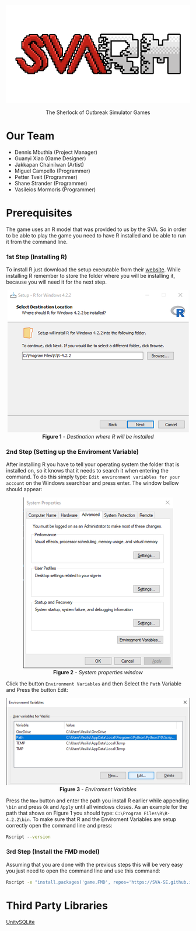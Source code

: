 ![SVARM](Resources/Branding/Svarm.png)
<p align="center">
    The Sherlock of Outbreak Simulator Games
</p>

# Our Team

* Dennis Mbuthia (Project Manager)
* Guanyi Xiao (Game Designer)
* Jakkapan Chainilwan (Artist)
* Miguel Campello (Programmer)
* Petter Tveit (Programmer)
* Shane Strander (Programmer)
* Vasileios Mormoris (Programmer)

# Prerequisites

The game uses an R model that was provided to us by the SVA. So in order to be able to play the game you need to have R installed and be able to run it from the command line.

### **1st Step (Installing R)**
To install R just download the setup executable from their [website](https://cran.r-project.org/bin/windows/base/). While installing R remember to store the folder where you will be installing it, because you will need it for the next step.

<p align="center">
    <img src="Resources/DestinationForR.png"/><br>
    <b>Figure 1</b> - <i>Destination where R will be installed</i>
</p>

### **2nd Step (Setting up the Enviroment Variable)**

After installing R you have to tell your operating system the folder that is installed on, so it knows that it needs to search it when entering the command. To do this simply type: `Edit environment variables for your account` on the Windows searchbar and press enter. The window bellow should appear:

<p align="center">
    <img src="Resources/SystemProperties.png"/><br>
    <b>Figure 2</b> - <i>System properties window</i>
</p>

Click the button `Environment Variables` and then Select the `Path` Variable and Press the button Edit:

<p align="center">
    <img src="Resources/EnvironmentVariables.png"/><br>
    <b>Figure 3</b> - <i>Enviroment Variables</i>
</p>

Press the `New` button and enter the path you install R earlier while appending `\bin` and press `Ok` and `Apply` until all windows closes. As an example for the path that shows on Figure 1 you should type: `C:\Program Files\R\R-4.2.2\bin`. To make sure that R and the Enviroment Variables are setup correctly open the command line and press:
```cmd
Rscript --version
```

### 3rd Step (Install the FMD model)

Assuming that you are done with the previous steps this will be very easy you just need to open the command line and use this command:

```cmd
Rscript -e "install.packages('game.FMD', repos='https://SVA-SE.github.io/game.FMD')"
```

# Third Party Libraries

[UnitySQLite](https://github.com/coryleach/UnitySQLite)